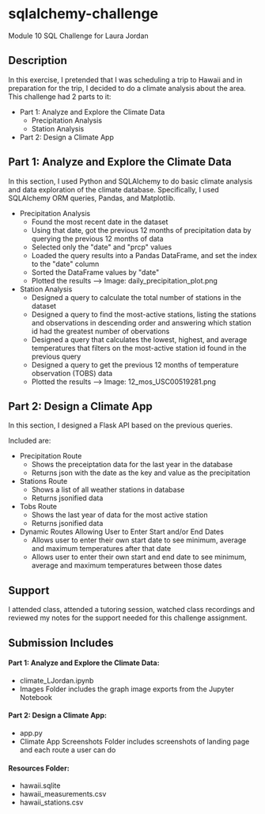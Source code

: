 # sqlalchemy-challenge
Module 10 SQL Challenge for Laura Jordan

## Description
In this exercise, I pretended that I was scheduling a trip to Hawaii and in preparation for the trip, I decided to do a climate analysis about the area. This challenge had 2 parts to it:
* Part 1: Analyze and Explore the Climate Data
   - Precipitation Analysis
   - Station Analysis
* Part 2: Design a Climate App

## Part 1: Analyze and Explore the Climate Data
In this section, I used Python and SQLAlchemy to do basic climate analysis and data exploration of the climate database. Specifically, I used SQLAlchemy ORM queries, Pandas, and Matplotlib.
* Precipitation Analysis
   - Found the most recent date in the dataset 
   - Using that date, got the previous 12 months of precipitation data by querying the previous 12 months of data
   - Selected only the "date" and "prcp" values
   - Loaded the query results into a Pandas DataFrame, and set the index to the "date" column
   - Sorted the DataFrame values by "date"
   - Plotted the results --> Image: daily_precipitation_plot.png
* Station Analysis
   - Designed a query to calculate the total number of stations in the dataset
   - Designed a query to find the most-active stations, listing the stations and observations in descending order and answering which station id had the greatest number of obervations
   - Designed a query that calculates the lowest, highest, and average temperatures that filters on the most-active station id found in the previous query
   - Designed a query to get the previous 12 months of temperature observation (TOBS) data
   - Plotted the results --> Image: 12_mos_USC00519281.png
   
## Part 2: Design a Climate App
In this section, I designed a Flask API based on the previous queries. 

Included are:
* Precipitation Route
   - Shows the preceiptation data for the last year in the database
   - Returns json with the date as the key and value as the precipitation
* Stations Route
   - Shows a list of all weather stations in database
   - Returns jsonified data 
* Tobs Route
   - Shows the last year of data for the most active station
   - Returns jsonified data 
* Dynamic Routes Allowing User to Enter Start and/or End Dates
   - Allows user to enter their own start date to see minimum, average and maximum temperatures after that date
   - Allows user to enter their own start and end date to see minimum, average and maximum temperatures between those dates


## Support
I attended class, attended a tutoring session, watched class recordings and reviewed my notes for the support needed for this challenge assignment.

## Submission Includes
#### Part 1: Analyze and Explore the Climate Data:
* climate_LJordan.ipynb
* Images Folder includes the graph image exports from the Jupyter Notebook
#### Part 2: Design a Climate App:
* app.py
* Climate App Screenshots Folder includes screenshots of landing page and each route a user can do
#### Resources Folder:
* hawaii.sqlite
* hawaii_measurements.csv
* hawaii_stations.csv
